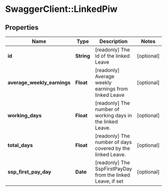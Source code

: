 # SwaggerClient::LinkedPiw

## Properties
Name | Type | Description | Notes
------------ | ------------- | ------------- | -------------
**id** | **String** | [readonly] The Id of the linked Leave | [optional] 
**average_weekly_earnings** | **Float** | [readonly] Average weekly earnings from linked Leave | [optional] 
**working_days** | **Float** | [readonly] The number of working days in the linked Leave. | [optional] 
**total_days** | **Float** | [readonly] The number of days covered by the linked Leave. | [optional] 
**ssp_first_pay_day** | **Date** | [readonly] The SspFirstPayDay from the linked Leave, if set | [optional] 

